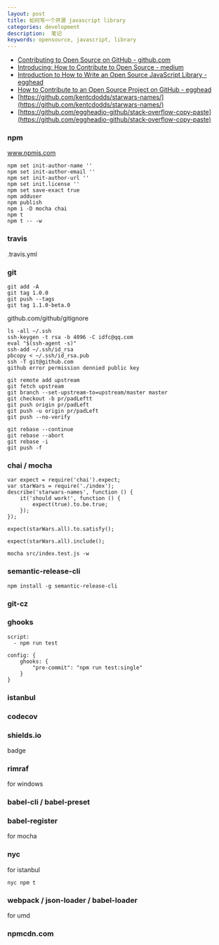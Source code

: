 ```yaml
---
layout: post
title: 如何写一个开源 javascript library 
categories: development
description:  笔记
keywords: opensource, javascript, library 
---
```


- [Contributing to Open Source on GitHub - github.com](https://guides.github.com/activities/contributing-to-open-source/)
- [Introducing: How to Contribute to Open Source - medium](https://medium.com/@kentcdodds/introducing-how-to-contribute-to-open-source-be67917eb704#.yt5exq9tf)
- [Introduction to How to Write an Open Source JavaScript Library - egghead](https://egghead.io/lessons/javascript-how-to-write-a-javascript-library-introduction)
- [How to Contribute to an Open Source Project on GitHub - egghead](https://egghead.io/lessons/javascript-introduction-to-github)
- [https://github.com/kentcdodds/starwars-names/](https://github.com/kentcdodds/starwars-names/)
- [https://github.com/eggheadio-github/stack-overflow-copy-paste](https://github.com/eggheadio-github/stack-overflow-copy-paste)

### npm

www.npmjs.com

```
npm set init-author-name ''
npm set init-author-email ''
npm set init-author-url ''
npm set init.license ''
npm set save-exact true
npm adduser
npm publish
npm i -D mocha chai
npm t
npm t -- -w
```

### travis

.travis.yml

### git

```
git add -A
git tag 1.0.0
git push --tags
git tag 1.1.0-beta.0
```

github.com/github/gitignore

```
ls -all ~/.ssh
ssh-keygen -t rsa -b 4096 -C idfc@qq.com
eval "$(ssh-agent -s)"
ssh-add ~/.ssh/id_rsa
pbcopy < ~/.ssh/id_rsa.pub
ssh -T git@github.com
github error permission dennied public key
```

```
git remote add upstream
git fetch upstream
git branch --set-upstream-to=upstream/master master
git checkout -b pr/padLeftt
git push origin pr/padLeft
git push -u origin pr/padLeft
git push --no-verify
```

```
git rebase --continue
git rebase --abort
git rebase -i
git push -f
```

### chai / mocha

```
var expect = require('chai').expect;
var starWars = require('./index');
describe('starwars-names', function () {
	it('should work!', function () {
		expect(true).to.be.true;
	});
});

expect(starWars.all).to.satisfy();

expect(starWars.all).include();
```

```
mocha src/index.test.js -w
```

### semantic-release-cli

```
npm install -g semantic-release-cli
```

### git-cz

### ghooks

```
script:
  - npm run test
```

```
config: {
	ghooks: {
		"pre-commit": "npm run test:single"
	}
}
```

### istanbul

### codecov

### shields.io

badge

### rimraf

for windows

### babel-cli / babel-preset

### babel-register

for mocha

### nyc

for istanbul

```
nyc npm t
```

### webpack / json-loader / babel-loader

for umd

### npmcdn.com




